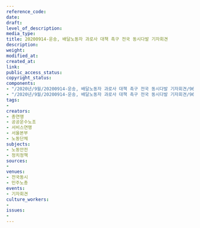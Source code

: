 ```yaml
---
reference_code: 
date: 
draft: 
level_of_description: 
media_type: 
title: 20200914-운송, 배달노동자 과로사 대책 촉구 전국 동시다발 기자회견
description: 
weight: 
modified_at: 
created_at: 
link: 
public_access_status: 
copyright_status: 
components:
- "/2020년/9월/20200914-운송, 배달노동자 과로사 대책 촉구 전국 동시다발 기자회견/960_PIG4037.jpg"
- "/2020년/9월/20200914-운송, 배달노동자 과로사 대책 촉구 전국 동시다발 기자회견/960_PIG4004.jpg"
tags:
- 
creators:
- 총연맹
- 공공운수노조
- 서비스연맹
- 서울본부
- 노동단체
subjects:
- 노동안전
- 정치정책
sources:
- 
venues:
- 전국동시
- 민주노총
events:
- 기자회견
culture_workers:
- 
issues:
- 
---
```


